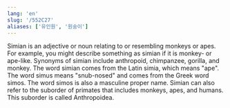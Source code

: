 ```yaml
---
lang: 'en'
slug: '/552C27'
aliases: ['유인원', '원숭이']
---
```


Simian is an adjective or noun relating to or resembling monkeys or apes. For example, you might describe something as simian if it is monkey- or ape-like. Synonyms of simian include anthropoid, chimpanzee, gorilla, and monkey. The word simian comes from the Latin simia, which means "ape". The word simus means "snub-nosed" and comes from the Greek word simos. The word simos is also a masculine proper name. Simian can also refer to the suborder of primates that includes monkeys, apes, and humans. This suborder is called Anthropoidea.
